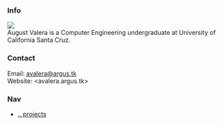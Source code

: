 ### Info
![](https://avatars1.githubusercontent.com/u/4676561?v=3&s=128)  
August Valera is a Computer Engineering undergraduate at University of California Santa Cruz.

### Contact
Email: <avalera@argus.tk>  
Website: <avalera.argus.tk>  

### Nav
* [.. projects](http://projects.argus.tk)
